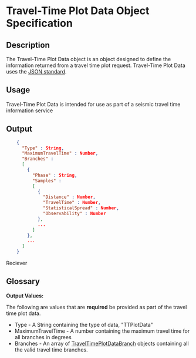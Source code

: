 # Travel-Time Plot Data Object Specification

## Description

The Travel-Time Plot Data object is an object designed to define the information
returned from a travel time plot request.  Travel-Time Plot Data uses the
[JSON standard](http://www.json.org).

## Usage
Travel-Time Plot Data is intended for use as part of a seismic travel time
information service

## Output
```json
    {
      "Type" : String,
      "MaximumTravelTime" : Number,
      "Branches" :
      [
        {
          "Phase" : String,
          "Samples" :
          [
            {
              "Distance" : Number,
              "TravelTime" : Number,
              "StatisticalSpread" : Number,
              "Observability" : Number              
            },
            ...
          ]
        },
        ...
      ]
    }
```
Reciever
## Glossary

**Output Values:**

The following are values that are **required** be provided as part of the
travel time plot data.

* Type - A String containing the type of data, "TTPlotData"
* MaximumTravelTime - A number containing the maximum travel time for all
branches in degrees
* Branches - An array of [TravelTimePlotDataBranch](TravelTimePlotDataBranch.md)
objects containing all the valid travel time branches.
